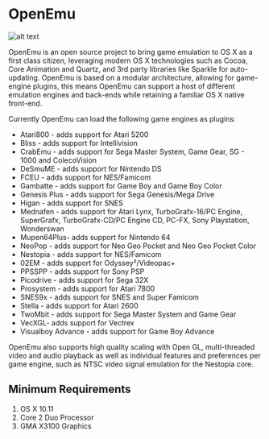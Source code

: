 OpenEmu
=======

![alt text](http://openemu.org/img/intro-md.png "OpenEmu Screenshot")

OpenEmu is an open source project to bring game emulation to OS X as a first
class citizen, leveraging modern OS X technologies such as Cocoa, Core
Animation and Quartz, and 3rd party libraries like Sparkle for auto-updating.
OpenEmu is based on a modular architecture, allowing for game-engine plugins,
this means OpenEmu can support a host of different emulation engines and
back-ends while retaining a familiar OS X native front-end.

Currently OpenEmu can load the following game engines as plugins:

* Atari800 - adds support for Atari 5200 
* Bliss - adds support for Intellivision 
* CrabEmu  - adds support for Sega Master System, Game Gear, SG - 1000 and ColecoVision 
* DeSmuME - adds support for Nintendo DS
* FCEU - adds support for NES/Famicom
* Gambatte  - adds support for Game Boy and Game Boy Color
* Genesis Plus - adds support for Sega Genesis/Mega Drive
* Higan - adds support for SNES
* Mednafen - adds support for Atari Lynx, TurboGrafx-16/PC Engine, SuperGrafx, TurboGrafx-CD/PC Engine CD, PC-FX, Sony Playstation, Wonderswan
* Mupen64Plus- adds support for Nintendo 64 
* NeoPop - adds support for Neo Geo Pocket and Neo Geo Pocket Color
* Nestopia - adds support for NES/Famicom
* 02EM - adds support for Odyssey²/Videopac+ 
* PPSSPP - adds support for Sony PSP 
* Picodrive - adds support for Sega 32X
* Prosystem - adds support for Atari 7800
* SNES9x - adds support for SNES and Super Famicom
* Stella - adds support for Atari 2600
* TwoMbit - adds support for Sega Master System and Game Gear
* VecXGL- adds support for Vectrex 
* Visualboy Advance - adds support for Game Boy Advance

OpenEmu also supports high quality scaling with Open GL, multi-threaded video
and audio playback as well as individual features and preferences per game
engine, such as NTSC video signal emulation for the Nestopia core.

Minimum Requirements
--------------------

1. OS X 10.11
2. Core 2 Duo Processor
3. GMA X3100 Graphics
